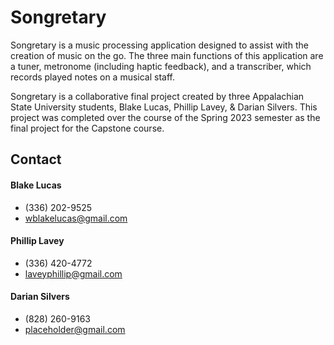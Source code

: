 # Songretary

Songretary is a music processing application designed to assist with the creation of music on the go. The three main functions of this application are a tuner, metronome (including haptic feedback), and a transcriber, which records played notes on a musical staff.

Songretary is a collaborative final project created by three Appalachian State University students, Blake Lucas, Phillip Lavey, & Darian Silvers. This project was completed over the course of the Spring 2023 semester as the final project for the Capstone course.

## Contact 

#### Blake Lucas
- (336) 202-9525
- wblakelucas@gmail.com

#### Phillip Lavey
- (336) 420-4772
- laveyphillip@gmail.com

#### Darian Silvers
- (828) 260-9163
- placeholder@gmail.com

